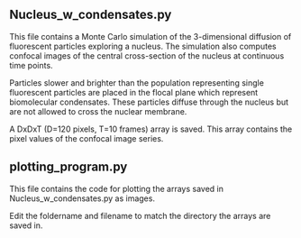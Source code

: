 ## Nucleus_w_condensates.py

This file contains a Monte Carlo simulation of the 3-dimensional diffusion of fluorescent particles exploring a nucleus. The simulation also computes confocal images of the central cross-section of the nucleus at continuous time points.

Particles slower and brighter than the population representing single fluorescent particles are placed in the flocal plane which represent biomolecular condensates. These particles diffuse through the nucleus but are not allowed to cross the nuclear membrane.

A DxDxT (D=120 pixels, T=10 frames) array is saved. This array contains the pixel values of the confocal image series.

## plotting_program.py

This file contains the code for plotting the arrays saved in Nucleus_w_condensates.py as images. 

Edit the foldername and filename to match the directory the arrays are saved in. 
